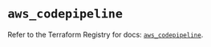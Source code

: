 # `aws_codepipeline`

Refer to the Terraform Registry for docs: [`aws_codepipeline`](https://registry.terraform.io/providers/hashicorp/aws/5.73.0/docs/resources/codepipeline).

